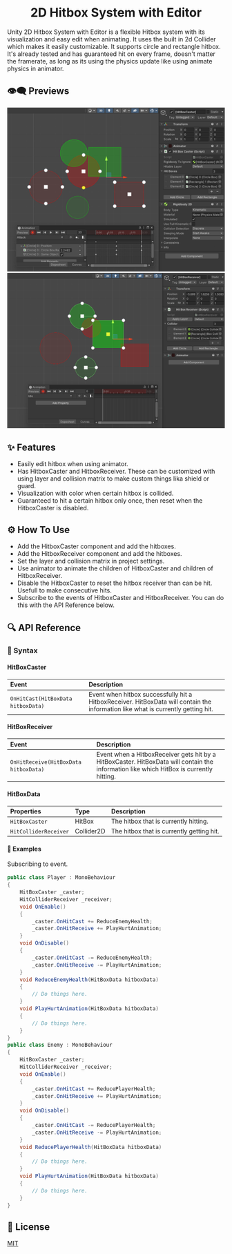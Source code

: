 <h1 align="center">2D Hitbox System with Editor</h1>

Unity 2D Hitbox System with Editor is a flexible Hitbox system with its visualization and easy edit when animating. It uses the built in 2d Collider which makes it easily customizable. It supports circle and rectangle hitbox. It's already tested and has guaranteed hit on every frame, doesn't matter the framerate, as long as its using the physics update like using animate physics in animator.

## 👁️‍🗨️ Previews
![Preview 1](Images/1.png)
![Preview 2](Images/2.png)

## ✨ Features

- Easily edit hitbox when using animator.
- Has HitboxCaster and HitboxReceiver. These can be customized with using layer and collision matrix to make custom things lika shield or guard.
- Visualization with color when certain hitbox is collided.
- Guaranteed to hit a certain hitbox only once, then reset when the HitboxCaster is disabled.

## ⚙️ How To Use
- Add the HitboxCaster component and add the hitboxes.
- Add the HitboxReceiver component and add the hitboxes.
- Set the layer and collision matrix in project settings.
- Use animator to animate the children of HitboxCaster and children of HitboxReceiver.
- Disable the HitboxCaster to reset the hitbox receiver than can be hit. Usefull to make consecutive hits.
- Subscribe to the events of HitboxCaster and HitboxReceiver. You can do this with the API Reference below.


## 🔍 API Reference

### 🔗 Syntax

#### HitBoxCaster
| Event                                   | Description                        |
|:--------                                | :------------------------------    |
|`OnHitCast(HitBoxData hitboxData)`       | Event when hitbox successfully hit a HitboxReceiver. HitBoxData will contain the information like what is currently getting hit. |

#### HitBoxReceiver
| Event                                   | Description                        |
|:--------                                | :------------------------------    |
|`OnHitReceive(HitBoxData hitboxData)`    | Event when a HitboxReceiver gets hit by a HitBoxCaster. HitBoxData will contain the information like which HitBox is currently hitting. |

#### HitBoxData
| Properties            | Type       | Description                                  |
|:--------              | :--------- | :------------------------------              |
|`HitBoxCaster`         | HitBox     | The hitbox that is currently hitting.        |
|`HitColliderReceiver`  | Collider2D | The hitbox that is currently getting hit.    |



#### 📖 Examples

Subscribing to event. 
```csharp
public class Player : MonoBehaviour
{
    HitBoxCaster _caster;
    HitColliderReceiver _receiver;
    void OnEnable()
    {
        _caster.OnHitCast += ReduceEnemyHealth;
        _caster.OnHitReceive += PlayHurtAnimation;
    }
    void OnDisable()
    {
        _caster.OnHitCast -= ReduceEnemyHealth;
        _caster.OnHitReceive -= PlayHurtAnimation;
    }
    void ReduceEnemyHealth(HitBoxData hitboxData)
    {
        // Do things here.
    }
    void PlayHurtAnimation(HitBoxData hitboxData)
    {
        // Do things here.
    }
}
public class Enemy : MonoBehaviour
{
    HitBoxCaster _caster;
    HitColliderReceiver _receiver;
    void OnEnable()
    {
        _caster.OnHitCast += ReducePlayerHealth;
        _caster.OnHitReceive += PlayHurtAnimation;
    }
    void OnDisable()
    {
        _caster.OnHitCast -= ReducePlayerHealth;
        _caster.OnHitReceive -= PlayHurtAnimation;
    }
    void ReducePlayerHealth(HitBoxData hitboxData)
    {
        // Do things here.
    }
    void PlayHurtAnimation(HitBoxData hitboxData)
    {
        // Do things here.
    }
}
```

## 📝 License
[MIT](https://choosealicense.com/licenses/mit/)
